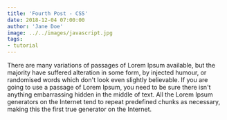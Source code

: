 ```yaml
---
title: 'Fourth Post - CSS'
date: 2018-12-04 07:00:00
author: 'Jane Doe'
image: ../../images/javascript.jpg
tags:
- tutorial
---
```


There are many variations of passages of Lorem Ipsum available, but the majority have suffered alteration in some form, by injected humour, or randomised words which don't look even slightly believable. If you are going to use a passage of Lorem Ipsum, you need to be sure there isn't anything embarrassing hidden in the middle of text. All the Lorem Ipsum generators on the Internet tend to repeat predefined chunks as necessary, making this the first true generator on the Internet.